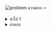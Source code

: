 ![problem](https://i.imgur.com/qOE1DOr.png)
ความยาก ⭐

<details>
  <summary>คำใบ้ 1</summary>
  ABC คล้ายกับ BDE  
</details>
<details>
  <summary>คำตอบ</summary>
  4
</details>
